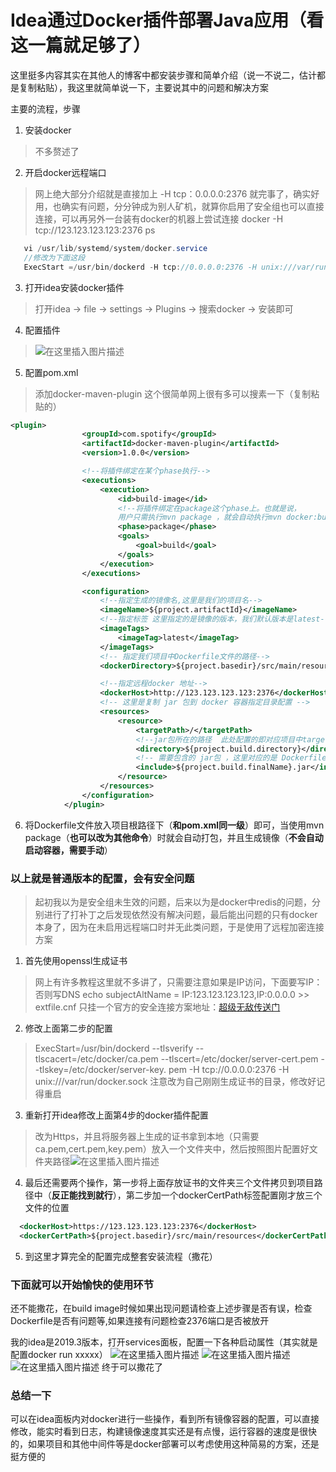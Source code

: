 # Idea通过Docker插件部署Java应用（看这一篇就足够了）
这里挺多内容其实在其他人的博客中都安装步骤和简单介绍（说一不说二，估计都是复制粘贴），我这里就简单说一下，主要说其中的问题和解决方案

主要的流程，步骤
 1. 安装docker

> 不多赘述了

 2. 开启docker远程端口

>  网上绝大部分介绍就是直接加上 -H tcp：0.0.0.0:2376 就完事了，确实好用，也确实有问题，分分钟成为别人矿机，就算你启用了安全组也可以直接连接，可以再另外一台装有docker的机器上尝试连接
>  docker   -H tcp://123.123.123.123:2376  ps

```java
   vi /usr/lib/systemd/system/docker.service
   //修改为下面这段
   ExecStart =/usr/bin/dockerd -H tcp://0.0.0.0:2376 -H unix:///var/run/docker.sock
```
3. 打开idea安装docker插件 

> 打开idea -> file -> settings -> Plugins -> 搜索docker -> 安装即可

4. 配置插件

> ![在这里插入图片描述](https://img-blog.csdnimg.cn/20200422085654623.png?x-oss-process=image/watermark,type_ZmFuZ3poZW5naGVpdGk,shadow_10,text_aHR0cHM6Ly9ibG9nLmNzZG4ubmV0L0RheV9EYXlfTm9fQnVn,size_16,color_FFFFFF,t_70)

5. 配置pom.xml

> 添加docker-maven-plugin 这个很简单网上很有多可以搜素一下（复制粘贴的）
```xml
<plugin>
                <groupId>com.spotify</groupId>
                <artifactId>docker-maven-plugin</artifactId>
                <version>1.0.0</version>

                <!--将插件绑定在某个phase执行-->
                <executions>
                    <execution>
                        <id>build-image</id>
                        <!--将插件绑定在package这个phase上。也就是说，
                        用户只需执行mvn package ，就会自动执行mvn docker:build-->
                        <phase>package</phase>
                        <goals>
                            <goal>build</goal>
                        </goals>
                    </execution>
                </executions>

                <configuration>
                    <!--指定生成的镜像名,这里是我们的项目名-->
                    <imageName>${project.artifactId}</imageName>
                    <!--指定标签 这里指定的是镜像的版本，我们默认版本是latest-->
                    <imageTags>
                        <imageTag>latest</imageTag>
                    </imageTags>
                    <!-- 指定我们项目中Dockerfile文件的路径-->
                    <dockerDirectory>${project.basedir}/src/main/resources</dockerDirectory>

                    <!--指定远程docker 地址-->
                    <dockerHost>http://123.123.123.123:2376</dockerHost>
                    <!-- 这里是复制 jar 包到 docker 容器指定目录配置 -->
                    <resources>
                        <resource>
                            <targetPath>/</targetPath>
                            <!--jar包所在的路径  此处配置的即对应项目中target目录-->
                            <directory>${project.build.directory}</directory>
                            <!-- 需要包含的 jar包 ，这里对应的是 Dockerfile中添加的文件名　-->
                            <include>${project.build.finalName}.jar</include>
                        </resource>
                    </resources>
                </configuration>
            </plugin>
```
6. 将Dockerfile文件放入项目根路径下（**和pom.xml同一级**）即可，当使用mvn package（**也可以改为其他命令**）时就会自动打包，并且生成镜像（**不会自动启动容器，需要手动**）

### 以上就是普通版本的配置，会有安全问题

> 起初我以为是安全组未生效的问题，后来以为是docker中redis的问题，分别进行了打补丁之后发现依然没有解决问题，最后能出问题的只有docker本身了，因为在未启用远程端口时并无此类问题，于是使用了远程加密连接方案

 1. 首先使用openssl生成证书

> 网上有许多教程这里就不多讲了，只需要注意如果是IP访问，下面要写IP：否则写DNS
> echo subjectAltName = IP:123.123.123.123,IP:0.0.0.0 >> extfile.cnf
> 只挂一个官方的安全连接方案地址：[超级无敌传送门](https://docs.docker.com/engine/security/https/)

 2. 修改上面第二步的配置

> ExecStart=/usr/bin/dockerd --tlsverify --tlscacert=/etc/docker/ca.pem --tlscert=/etc/docker/server-cert.pem --tlskey=/etc/docker/server-key.
> pem -H tcp://0.0.0.0:2376 -H unix:///var/run/docker.sock
> 注意改为自己刚刚生成证书的目录，修改好记得重启
3. 重新打开idea修改上面第4步的docker插件配置
>  改为Https，并且将服务器上生成的证书拿到本地（只需要ca.pem,cert.pem,key.pem）放入一个文件夹中，然后按照图片配置好文件夹路径![在这里插入图片描述](https://img-blog.csdnimg.cn/20200422091512992.png?x-oss-process=image/watermark,type_ZmFuZ3poZW5naGVpdGk,shadow_10,text_aHR0cHM6Ly9ibG9nLmNzZG4ubmV0L0RheV9EYXlfTm9fQnVn,size_16,color_FFFFFF,t_70)
4. 最后还需要两个操作，第一步将上面存放证书的文件夹三个文件拷贝到项目路径中（**反正能找到就行**），第二步加一个dockerCertPath标签配置刚才放三个文件的位置
  ```xml
    <dockerHost>https://123.123.123.123:2376</dockerHost>
    <dockerCertPath>${project.basedir}/src/main/resources</dockerCertPath>
  ```
5. 到这里才算完全的配置完成整套安装流程（撒花）
### 下面就可以开始愉快的使用环节
还不能撒花，在build image时候如果出现问题请检查上述步骤是否有误，检查Dockerfile是否有问题等,如果连接有问题检查2376端口是否被放开

我的idea是2019.3版本，打开services面板，配置一下各种启动属性（其实就是配置docker run xxxxx）
![在这里插入图片描述](https://img-blog.csdnimg.cn/20200422093327254.png)
![在这里插入图片描述](https://img-blog.csdnimg.cn/2020042209325826.png?x-oss-process=image/watermark,type_ZmFuZ3poZW5naGVpdGk,shadow_10,text_aHR0cHM6Ly9ibG9nLmNzZG4ubmV0L0RheV9EYXlfTm9fQnVn,size_16,color_FFFFFF,t_70)
![在这里插入图片描述](https://img-blog.csdnimg.cn/20200422093401959.png?x-oss-process=image/watermark,type_ZmFuZ3poZW5naGVpdGk,shadow_10,text_aHR0cHM6Ly9ibG9nLmNzZG4ubmV0L0RheV9EYXlfTm9fQnVn,size_16,color_FFFFFF,t_70)
终于可以撒花了
### 总结一下
可以在idea面板内对docker进行一些操作，看到所有镜像容器的配置，可以直接修改，能实时看到日志，构建镜像速度其实还是有点慢，运行容器的速度是很快的，如果项目和其他中间件等是docker部署可以考虑使用这种简易的方案，还是挺方便的